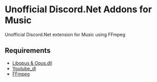 # Unofficial Discord.Net Addons for Music
Unofficial Discord.Net extension for Music using FFmpeg

## Requirements
- [Libopus & Opus.dll](https://opus-codec.org/downloads/)
- [Youtube_dl](https://youtube-dl.org/)
- [FFmpeg](https://ffmpeg.org/download.html)
